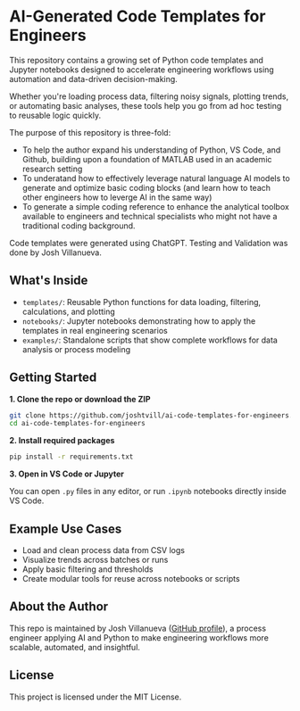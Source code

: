 # AI-Generated Code Templates for Engineers

This repository contains a growing set of Python code templates and Jupyter notebooks designed to accelerate engineering workflows using automation and data-driven decision-making.

Whether you're loading process data, filtering noisy signals, plotting trends, or automating basic analyses, these tools help you go from ad hoc testing to reusable logic quickly.

The purpose of this repository is three-fold:
 - To help the author expand his understanding of Python, VS Code, and Github, building upon a foundation of MATLAB used in an academic research setting
 - To underatand how to effectively leverage natural language AI models to generate and optimize basic coding blocks (and learn how to teach other engineers how to leverge AI in the same way)
 - To generate a simple coding reference to enhance the analytical toolbox available to engineers and technical specialists who might not have a traditional coding background.
 
Code templates were generated using ChatGPT. Testing and Validation was done by Josh Villanueva.

## What's Inside

- `templates/`: Reusable Python functions for data loading, filtering, calculations, and plotting
- `notebooks/`: Jupyter notebooks demonstrating how to apply the templates in real engineering scenarios
- `examples/`: Standalone scripts that show complete workflows for data analysis or process modeling

## Getting Started

**1. Clone the repo or download the ZIP**

```bash
git clone https://github.com/joshtvill/ai-code-templates-for-engineers.git
cd ai-code-templates-for-engineers
```

**2. Install required packages**

```bash
pip install -r requirements.txt
```

**3. Open in VS Code or Jupyter**

You can open `.py` files in any editor, or run `.ipynb` notebooks directly inside VS Code.

## Example Use Cases

- Load and clean process data from CSV logs
- Visualize trends across batches or runs
- Apply basic filtering and thresholds
- Create modular tools for reuse across notebooks or scripts

## About the Author

This repo is maintained by Josh Villanueva ([GitHub profile](https://github.com/joshtvill)), a process engineer applying AI and Python to make engineering workflows more scalable, automated, and insightful.

## License

This project is licensed under the MIT License.

